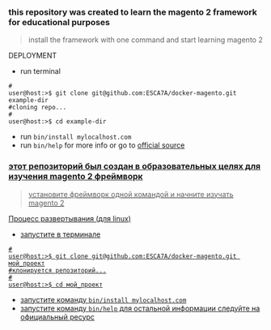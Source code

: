 ### this repository was created to learn the magento 2 framework for educational purposes

> install the framework with one command and start learning magento 2

DEPLOYMENT

* run terminal
```angular2html
#
user@host:>$ git clone git@github.com:ESCA7A/docker-magento.git example-dir
#cloning repo...
#
user@host:>$ cd example-dir
```
* run `bin/install mylocalhost.com` 
* run `bin/help` for more info or go to <a href=https://github.com/markshust/docker-magento>official source


### этот репозиторий был создан в образовательных целях для изучения magento 2 фреймворк

> установите фреймворк одной командой и начните изучать magento 2

Процесс развертывания (для linux)

* запустите в терминале
```angular2html
#
user@host:>$ git clone git@github.com:ESCA7A/docker-magento.git мой_проект
#клонируется репозиторий...
#
user@host:>$ cd мой_проект
```
* запустите команду `bin/install mylocalhost.com` 
* запустите команду `bin/help` для остальной информации следуйте на <a href=https://github.com/markshust/docker-magento>официальный ресурс
